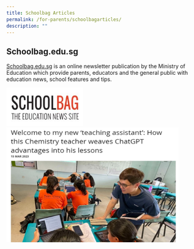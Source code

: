 ```yaml
---
title: Schoolbag Articles
permalink: /for-parents/schoolbagarticles/
description: ""
---
```

## Schoolbag.edu.sg

[Schoolbag.edu.sg](https://www.schoolbag.edu.sg/) is an online newsletter publication by the Ministry of Education which provide parents, educators and the general public with education news, school features and tips.<br>

<img style="width:200px;height:100px;" src="/images/schoolbaglogo.JPG">
<img style="width:450px;height:300px;" src="/images/sb_apr2023.JPG">
